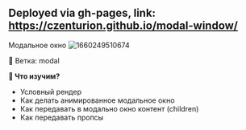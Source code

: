 ## Deployed via gh-pages, link: https://czenturion.github.io/modal-window/
Модальное окно
![1660249510674](https://user-images.githubusercontent.com/12086860/184235807-bfb5d74b-68dc-4903-8b15-e18f6427fcc2.png)

🌿 Ветка: modal

**👀 Что изучим?**

- Условный рендер
- Как делать анимированное модальное окно
- Как передавать в модально окно контент (children)
- Как передавать пропсы
